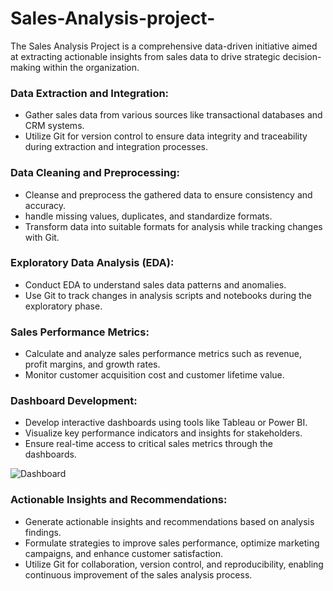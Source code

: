# Sales-Analysis-project-
The Sales Analysis Project is a comprehensive data-driven initiative aimed at extracting actionable insights from sales data to drive strategic decision-making within the organization. 

###  Data Extraction and Integration:

* Gather sales data from various sources like transactional databases and CRM systems.
* Utilize Git for version control to ensure data integrity and traceability during extraction and integration processes.

### Data Cleaning and Preprocessing:
* Cleanse and preprocess the gathered data to ensure consistency and accuracy.
* handle missing values, duplicates, and standardize formats.
* Transform data into suitable formats for analysis while tracking changes with Git.

### Exploratory Data Analysis (EDA):
* Conduct EDA to understand sales data patterns and anomalies.
* Use Git to track changes in analysis scripts and notebooks during the exploratory phase.

### Sales Performance Metrics:
* Calculate and analyze sales performance metrics such as revenue, profit margins, and growth rates.
* Monitor customer acquisition cost and customer lifetime value.

### Dashboard Development:
* Develop interactive dashboards using tools like Tableau or Power BI.
* Visualize key performance indicators and insights for stakeholders.
* Ensure real-time access to critical sales metrics through the dashboards.

 ![Dashboard]( https://github.com/Anabil12/Sales-Analysis-project-/assets/118571332/ff0a756f-a548-4074-8fca-2b8a913b29d9)

### Actionable Insights and Recommendations:
* Generate actionable insights and recommendations based on analysis findings.
* Formulate strategies to improve sales performance, optimize marketing campaigns, and enhance customer satisfaction.
* Utilize Git for collaboration, version control, and reproducibility, enabling continuous improvement of the sales analysis process.
